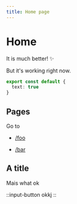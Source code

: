 ```yaml
---
title: Home page
---
```


# Home

It is much better! ✨

But it's working right now.

```typescript
export const default {
  text: true
}
```

## Pages

Go to

*   [/foo](/foo)

*   [/bar](/bar)

## A title

Mais what ok

::input-button
okkj
::
